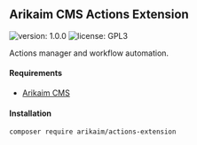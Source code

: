 ## Arikaim CMS Actions Extension
![version: 1.0.0](https://img.shields.io/github/release/arikaim/actions-extension.svg)
![license: GPL3](https://img.shields.io/badge/License-GPLv3-blue.svg)

Actions manager and workflow automation.


#### Requirements   
  * [Arikaim CMS](https://github.com/arikaim/arikaim)



#### Installation

```sh
composer require arikaim/actions-extension
```
